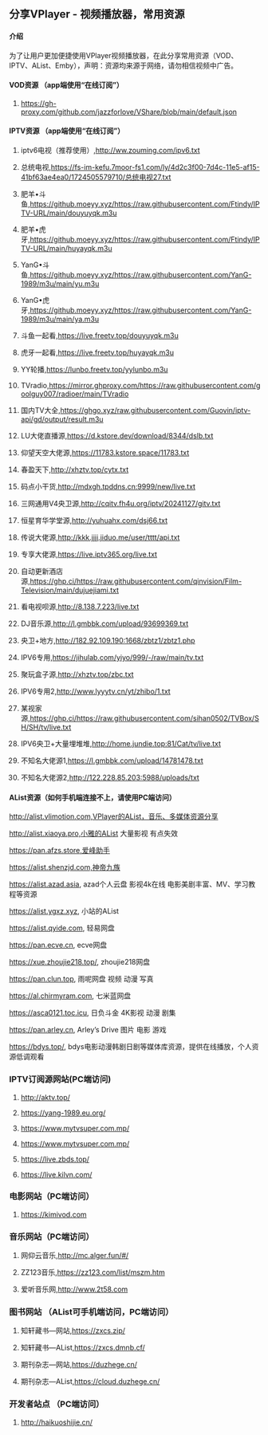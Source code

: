 ## 分享VPlayer - 视频播放器，常用资源

#### 介绍
为了让用户更加便捷使用VPlayer视频播放器，在此分享常用资源（VOD、IPTV、AList、Emby），声明：资源均来源于网络，请勿相信视频中广告。

#### VOD资源 （app端使用“在线订阅”）

1.  https://gh-proxy.com/github.com/jazzforlove/VShare/blob/main/default.json

#### IPTV资源 （app端使用“在线订阅”）

1.  iptv6电视（推荐使用）,http://ww.zouming.com/ipv6.txt

2.  总统电视,https://fs-im-kefu.7moor-fs1.com/ly/4d2c3f00-7d4c-11e5-af15-41bf63ae4ea0/1724505579710/总统电视27.txt

3.  肥羊•斗鱼,https://github.moeyy.xyz/https://raw.githubusercontent.com/Ftindy/IPTV-URL/main/douyuyqk.m3u

4.  肥羊•虎牙,https://github.moeyy.xyz/https://raw.githubusercontent.com/Ftindy/IPTV-URL/main/huyayqk.m3u

5.  YanG•斗鱼,https://github.moeyy.xyz/https://raw.githubusercontent.com/YanG-1989/m3u/main/yu.m3u

6.  YanG•虎牙,https://github.moeyy.xyz/https://raw.githubusercontent.com/YanG-1989/m3u/main/ya.m3u

7.  斗鱼一起看,https://live.freetv.top/douyuyqk.m3u

8.  虎牙一起看,https://live.freetv.top/huyayqk.m3u

9.  YY轮播,https://lunbo.freetv.top/yylunbo.m3u

10. TVradio,https://mirror.ghproxy.com/https://raw.githubusercontent.com/goolguy007/radioer/main/TVradio

11. 国内TV大全,https://ghgo.xyz/raw.githubusercontent.com/Guovin/iptv-api/gd/output/result.m3u

12. LU大佬直播源,https://d.kstore.dev/download/8344/dslb.txt

13. 仰望天空大佬源,https://11783.kstore.space/11783.txt

14. 春盈天下,http://xhztv.top/cytx.txt

15. 码点小干货,http://mdxgh.tpddns.cn:9999/new/live.txt

16. 三网通用V4央卫源,http://cqitv.fh4u.org/iptv/20241127/gitv.txt

17. 恒星育华学堂源,http://yuhuahx.com/dsj66.txt

18. 传说大佬源,http://kkk.jjjj.jiduo.me/user/tttt/api.txt

19. 专享大佬源,https://live.iptv365.org/live.txt

20. 自动更新酒店源,https://ghp.ci/https://raw.githubusercontent.com/qinvision/Film-Television/main/dujuejiami.txt

21. 看电视呗源,http://8.138.7.223/live.txt

22. DJ音乐源,http://l.gmbbk.com/upload/93699369.txt

23. 央卫+地方,http://182.92.109.190:1668/zbtz1/zbtz1.php

24. IPV6专用,https://jihulab.com/yiyo/999/-/raw/main/tv.txt

25. 聚玩盒子源,http://xhztv.top/zbc.txt

26. IPV6专用2,http://www.lyyytv.cn/yt/zhibo/1.txt

27. 某视家源,https://ghp.ci/https://raw.githubusercontent.com/sihan0502/TVBox/SH/SH/tv/live.txt

28. IPV6央卫+大量埋堆堆,http://home.jundie.top:81/Cat/tv/live.txt

29. 不知名大佬源1,https://l.gmbbk.com/upload/14781478.txt

30. 不知名大佬源2,http://122.228.85.203:5988/uploads/txt


#### AList资源（如何手机端连接不上，请使用PC端访问）

http://alist.vlimotion.com,VPlayer的AList，音乐、多媒体资源分享

http://alist.xiaoya.pro,小雅的AList 大量影视 有点失效

https://pan.afzs.store,爱峰助手

https://alist.shenzjd.com,神帝九族

https://alist.azad.asia, azad个人云盘 影视4k在线 电影美剧丰富、MV、学习教程等资源

https://alist.ygxz.xyz, 小站的AList

https://alist.qyide.com, 轻易网盘

https://pan.ecve.cn, ecve网盘

https://xue.zhoujie218.top/, zhoujie218网盘

https://pan.clun.top, 雨呢网盘 视频 动漫 写真

https://al.chirmyram.com, 七米蓝网盘

https://asca0121.toc.icu, 日负斗金 4K影视 动漫 剧集

https://pan.arley.cn, Arley’s Drive 图片 电影 游戏

https://bdys.top/, bdys电影动漫韩剧日剧等媒体库资源，提供在线播放，个人资源低调观看

### IPTV订阅源网站(PC端访问)

1.  http://aktv.top/

2.  https://yang-1989.eu.org/

3.  https://www.mytvsuper.com.mp/

4.  https://www.mytvsuper.com.mp/

5.  https://live.zbds.top/

6.  https://live.kilvn.com/

### 电影网站（PC端访问）

1.  https://kimivod.com

### 音乐网站（PC端访问）

1.  网仰云音乐,http://mc.alger.fun/#/

2.  ZZ123音乐,https://zz123.com/list/mszm.htm

3.  爱听音乐网,http://www.2t58.com

### 图书网站 （AList可手机端访问，PC端访问）

1.  知轩藏书—网站,https://zxcs.zip/

2.  知轩藏书—AList,https://zxcs.dmnb.cf/

3.  期刊杂志—网站,https://duzhege.cn/

4.  期刊杂志—AList,https://cloud.duzhege.cn/

### 开发者站点 （PC端访问）

1.  http://haikuoshijie.cn/
